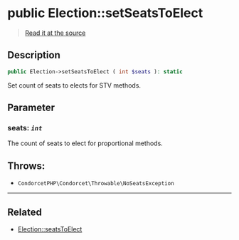 # public Election::setSeatsToElect

> [Read it at the source](https://github.com/julien-boudry/Condorcet/blob/master/src/Election.php#L419)

## Description    

```php
public Election->setSeatsToElect ( int $seats ): static
```

Set count of seats to elects for STV methods.

## Parameter

### **seats:** *`int`*   
The count of seats to elect for proportional methods.    


## Throws:   

* ```CondorcetPHP\Condorcet\Throwable\NoSeatsException``` 

---------------------------------------

## Related

* [Election::seatsToElect](/Docs/api-reference/Election%20Class/Election--seatsToElect.md)    
